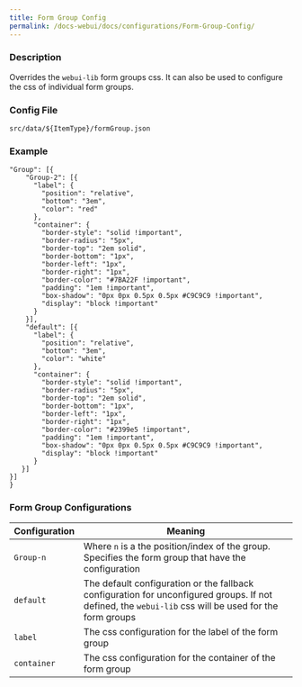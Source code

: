 ```yaml
---
title: Form Group Config
permalink: /docs-webui/docs/configurations/Form-Group-Config/
---
```


### Description
Overrides the `webui-lib` form groups css. It can also be used to configure the css of individual form groups.

### Config File
`src/data/${ItemType}/formGroup.json`

### Example
```{
"Group": [{
    "Group-2": [{
      "label": {
        "position": "relative",
        "bottom": "3em",
        "color": "red"
      },
      "container": {
        "border-style": "solid !important",
        "border-radius": "5px",
        "border-top": "2em solid",
        "border-bottom": "1px",
        "border-left": "1px",
        "border-right": "1px",
        "border-color": "#7BA22F !important",
        "padding": "1em !important",
        "box-shadow": "0px 0px 0.5px 0.5px #C9C9C9 !important",
        "display": "block !important"
      }
    }],
    "default": [{
      "label": {
        "position": "relative",
        "bottom": "3em",
        "color": "white"
      },
      "container": {
        "border-style": "solid !important",
        "border-radius": "5px",
        "border-top": "2em solid",
        "border-bottom": "1px",
        "border-left": "1px",
        "border-right": "1px",
        "border-color": "#2399e5 !important",
        "padding": "1em !important",
        "box-shadow": "0px 0px 0.5px 0.5px #C9C9C9 !important",
        "display": "block !important"
      }
   }]
}]
}
```

### Form Group Configurations

| Configuration | Meaning |
| ------------- | ------------- |
| `Group-n` | Where `n` is a the position/index of the group. Specifies the form group that have the configuration |
| `default` | The default configuration or the fallback configuration for unconfigured groups. If not defined, the `webui-lib` css will be used for the form groups |
| `label` | The css configuration for the label of the form group |
| `container` | The css configuration for the container of the form group |